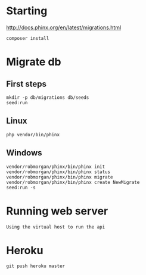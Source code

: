 # Starting

http://docs.phinx.org/en/latest/migrations.html

```
composer install
```

# Migrate db

## First steps

```
mkdir -p db/migrations db/seeds
seed:run
```

## Linux

```
php vendor/bin/phinx
```

## Windows

```
vendor/robmorgan/phinx/bin/phinx init
vendor/robmorgan/phinx/bin/phinx status
vendor/robmorgan/phinx/bin/phinx migrate
vendor/robmorgan/phinx/bin/phinx create NewMigrate
seed:run -s 
```

# Running web server

```
Using the virtual host to run the api
```

# Heroku

```
git push heroku master
```